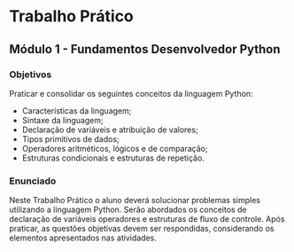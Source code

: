 # Trabalho Prático
## Módulo 1 - Fundamentos Desenvolvedor Python
### Objetivos
Praticar e consolidar os seguintes conceitos da linguagem Python:
- Características da linguagem;
- Sintaxe da linguagem;
- Declaração de variáveis e atribuição de valores;
- Tipos primitivos de dados;
- Operadores aritméticos, lógicos e de comparação;
- Estruturas condicionais e estruturas de repetição.
  
### Enunciado
Neste Trabalho Prático o aluno deverá solucionar problemas simples utilizando a linguagem Python. 
Serão abordados os conceitos de declaração de variáveis operadores e estruturas de fluxo de controle.
Após praticar, as questões objetivas devem ser respondidas, considerando os elementos apresentados nas atividades.

